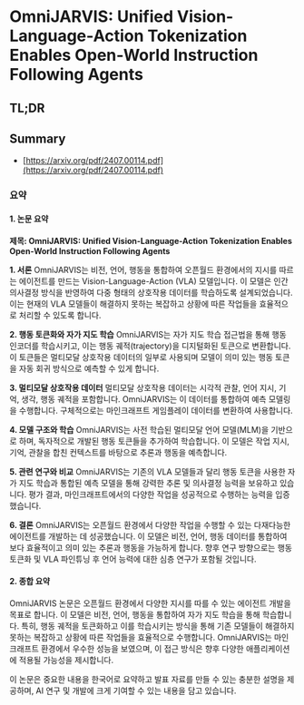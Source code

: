 # OmniJARVIS: Unified Vision-Language-Action Tokenization Enables Open-World Instruction Following Agents
## TL;DR
## Summary
- [https://arxiv.org/pdf/2407.00114.pdf](https://arxiv.org/pdf/2407.00114.pdf)

### 요약

#### 1. 논문 요약
**제목: OmniJARVIS: Unified Vision-Language-Action Tokenization Enables Open-World Instruction Following Agents**

**1. 서론**
OmniJARVIS는 비전, 언어, 행동을 통합하여 오픈월드 환경에서의 지시를 따르는 에이전트를 만드는 Vision-Language-Action (VLA) 모델입니다. 이 모델은 인간 의사결정 방식을 반영하여 다중 형태의 상호작용 데이터를 학습하도록 설계되었습니다. 이는 현재의 VLA 모델들이 해결하지 못하는 복잡하고 상황에 따른 작업들을 효율적으로 처리할 수 있도록 합니다.

**2. 행동 토큰화와 자가 지도 학습**
OmniJARVIS는 자가 지도 학습 접근법을 통해 행동 인코더를 학습시키고, 이는 행동 궤적(trajectory)을 디지털화된 토큰으로 변환합니다. 이 토큰들은 멀티모달 상호작용 데이터의 일부로 사용되며 모델이 의미 있는 행동 토큰을 자동 회귀 방식으로 예측할 수 있게 합니다.

**3. 멀티모달 상호작용 데이터**
멀티모달 상호작용 데이터는 시각적 관찰, 언어 지시, 기억, 생각, 행동 궤적을 포함합니다. OmniJARVIS는 이 데이터를 통합하여 예측 모델링을 수행합니다. 구체적으로는 마인크래프트 게임플레이 데이터를 변환하여 사용합니다.

**4. 모델 구조와 학습**
OmniJARVIS는 사전 학습된 멀티모달 언어 모델(MLM)을 기반으로 하며, 독자적으로 개발된 행동 토큰들을 추가하여 학습합니다. 이 모델은 작업 지시, 기억, 관찰을 합친 컨텍스트를 바탕으로 추론과 행동을 예측합니다.

**5. 관련 연구와 비교**
OmniJARVIS는 기존의 VLA 모델들과 달리 행동 토큰을 사용한 자가 지도 학습과 통합된 예측 모델을 통해 강력한 추론 및 의사결정 능력을 보유하고 있습니다. 평가 결과, 마인크래프트에서의 다양한 작업을 성공적으로 수행하는 능력을 입증했습니다.

**6. 결론**
OmniJARVIS는 오픈월드 환경에서 다양한 작업을 수행할 수 있는 다재다능한 에이전트를 개발하는 데 성공했습니다. 이 모델은 비전, 언어, 행동 데이터를 통합하여 보다 효율적이고 의미 있는 추론과 행동을 가능하게 합니다. 향후 연구 방향으로는 행동 토큰화 및 VLA 파인튜닝 후 언어 능력에 대한 심층 연구가 포함될 것입니다.

#### 2. 종합 요약
OmniJARVIS 논문은 오픈월드 환경에서 다양한 지시를 따를 수 있는 에이전트 개발을 목표로 합니다. 이 모델은 비전, 언어, 행동을 통합하여 자가 지도 학습을 통해 학습합니다. 특히, 행동 궤적을 토큰화하고 이를 학습시키는 방식을 통해 기존 모델들이 해결하지 못하는 복잡하고 상황에 따른 작업들을 효율적으로 수행합니다. OmniJARVIS는 마인크래프트 환경에서 우수한 성능을 보였으며, 이 접근 방식은 향후 다양한 애플리케이션에 적용될 가능성을 제시합니다.

이 논문은 중요한 내용을 한국어로 요약하고 발표 자료를 만들 수 있는 충분한 설명을 제공하며, AI 연구 및 개발에 크게 기여할 수 있는 내용을 담고 있습니다.